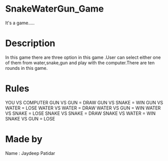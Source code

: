 # SnakeWaterGun_Game
It's a game.....
# Description
In this game there are three option in this game .User can select either one of them from water,snake,gun and play with the computer.There are ten rounds in this game.
# Rules
YOU VS COMPUTER
GUN VS GUN = DRAW
GUN VS SNAKE = WIN
GUN VS WATER = LOSE
WATER VS WATER = DRAW
WATER VS GUN = WIN
WATER VS SNAKE = LOSE
SNAKE VS SNAKE = DRAW
SNAKE VS WATER = WIN
SNAKE VS GUN = LOSE
# Made by
Name : Jaydeep Patidar

